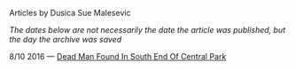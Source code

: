 Articles by Dusica Sue Malesevic

*The dates below are not necessarily the date the article was published, but the day the archive was saved*

8/10 2016 — [Dead Man Found In South End Of Central Park](https://web.archive.org/web/20160810181123/http://gothamist.com/2016/08/10/central_park_death.php)  
